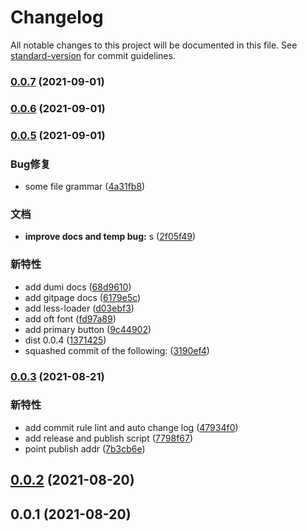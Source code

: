 # Changelog

All notable changes to this project will be documented in this file. See [standard-version](https://github.com/conventional-changelog/standard-version) for commit guidelines.

### [0.0.7](https://github.com/jiamxia/jiam-ui/compare/v0.0.6...v0.0.7) (2021-09-01)

### [0.0.6](https://github.com/jiamxia/jiam-ui/compare/v0.0.5...v0.0.6) (2021-09-01)

### [0.0.5](https://github.com/jiamxia/jiam-ui/compare/v0.0.3...v0.0.5) (2021-09-01)


### Bug修复

* some file grammar ([4a31fb8](http://gitlab.cmss.com/BI/jiam-ui/commit/4a31fb8d9a5ac78a8490c78cf67c08a122e77428))


### 文档

* **improve docs and temp bug:** s ([2f05f49](http://gitlab.cmss.com/BI/jiam-ui/commit/2f05f49ad06c4d6e87dcf6f810c4225d27385de1))


### 新特性

* add dumi docs ([68d9610](http://gitlab.cmss.com/BI/jiam-ui/commit/68d96105f20598d7339b4d85516356a80c557413))
* add gitpage docs ([6179e5c](http://gitlab.cmss.com/BI/jiam-ui/commit/6179e5ceb37d4b061dffba3c52cb91e9a04471c3))
* add less-loader ([d03ebf3](http://gitlab.cmss.com/BI/jiam-ui/commit/d03ebf34a30a23931436a95bdd30771dd12251dd))
* add oft font ([fd97a89](http://gitlab.cmss.com/BI/jiam-ui/commit/fd97a89eac7f922c1c7af3fd94f551e47b670539))
* add primary button ([9c44902](http://gitlab.cmss.com/BI/jiam-ui/commit/9c449028787ccf0b1b57725af49297358bac97d2))
* dist 0.0.4 ([1371425](http://gitlab.cmss.com/BI/jiam-ui/commit/1371425d5d3b4d68bc3a14794cdba63b97ee0831))
* squashed commit of the following: ([3190ef4](http://gitlab.cmss.com/BI/jiam-ui/commit/3190ef4ba052743c1690fcff2d0e6c0d1825e17c))

### [0.0.3](https://github.com/jiamxia/jiam-ui/compare/v0.0.2...v0.0.3) (2021-08-21)

### 新特性

* add commit rule lint and auto change log ([47934f0](http://gitlab.cmss.com/BI/jiam-ui/commit/47934f0e630d11b1ec71e912a78c57fd85e67f4a))
* add release and publish script ([7798f67](http://gitlab.cmss.com/BI/jiam-ui/commit/7798f67446cee5c4360609927ef2bc6c28c0fa19))
* point publish addr ([7b3cb6e](http://gitlab.cmss.com/BI/jiam-ui/commit/7b3cb6e0f188309b807738868394153732458dad))

## [0.0.2](https://github.com/jiamxia/jiam-ui/compare/v0.0.1...v0.0.2) (2021-08-20)

## 0.0.1 (2021-08-20)
